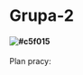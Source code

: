 # Grupa-2
#### ![#c5f015](https://placehold.co/400x10/orange/white?text=Projekt+naszej+grupy+skupia+się+na+stworzeniu+gry+na+wzór+popularnego+PacMana)
Plan pracy:
